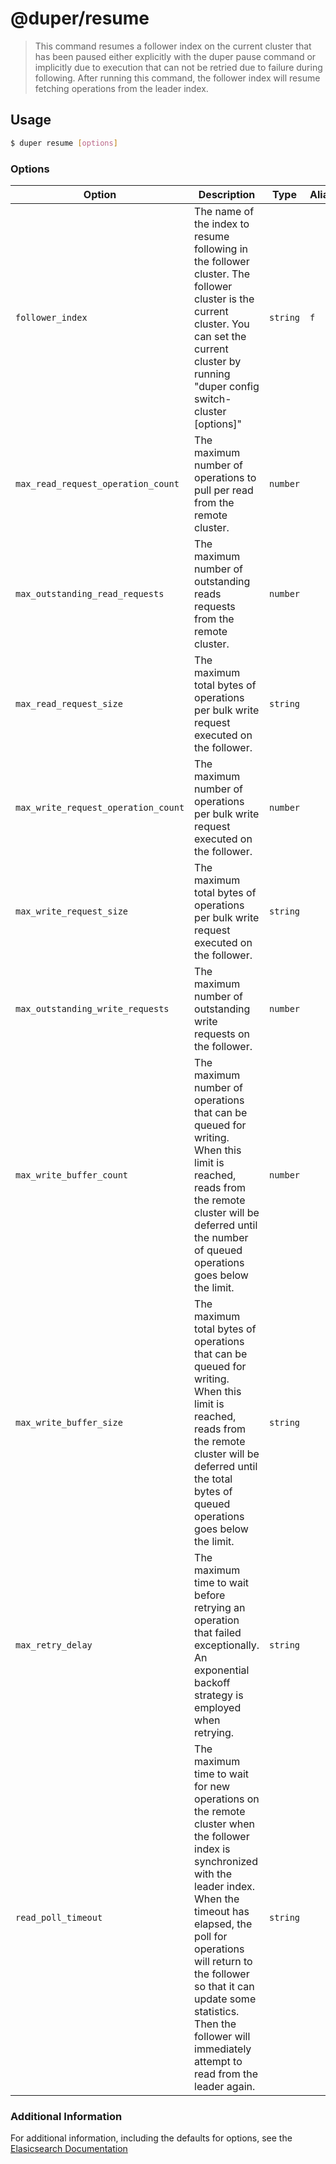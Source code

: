 # @duper/resume

> This command resumes a follower index on the current cluster that has been paused either explicitly with the duper pause command or implicitly due to execution that can not be retried due to failure during following. After running this command, the follower index will resume fetching operations from the leader index.

## Usage

```sh
$ duper resume [options]
```

### Options

| Option | Description | Type | Alias | Required |
| -------- | ----------- | ------- | -------- | -------- |
| `follower_index` | The name of the index to resume following in the follower cluster. The follower cluster is the current cluster. You can set the current cluster by running "duper config switch-cluster [options]" | `string` | `f` | **True** |
| `max_read_request_operation_count` | The maximum number of operations to pull per read from the remote cluster. | `number` | | False |
| `max_outstanding_read_requests` | The maximum number of outstanding reads requests from the remote cluster. | `number` | | False |
| `max_read_request_size` | The maximum total bytes of operations per bulk write request executed on the follower. | `string` | | False |
| `max_write_request_operation_count` | The maximum number of operations per bulk write request executed on the follower. | `number` | | False |
| `max_write_request_size` | The maximum total bytes of operations per bulk write request executed on the follower. | `string` | | False |
| `max_outstanding_write_requests` | The maximum number of outstanding write requests on the follower. | `number` | | False |
| `max_write_buffer_count` | The maximum number of operations that can be queued for writing. When this limit is reached, reads from the remote cluster will be deferred until the number of queued operations goes below the limit. | `number` | | False |
| `max_write_buffer_size` | The maximum total bytes of operations that can be queued for writing. When this limit is reached, reads from the remote cluster will be deferred until the total bytes of queued operations goes below the limit. | `string` | | False |
| `max_retry_delay` | The maximum time to wait before retrying an operation that failed exceptionally. An exponential backoff strategy is employed when retrying. | `string` | | False |
| `read_poll_timeout` | The maximum time to wait for new operations on the remote cluster when the follower index is synchronized with the leader index. When the timeout has elapsed, the poll for operations will return to the follower so that it can update some statistics. Then the follower will immediately attempt to read from the leader again. | `string` | | False |

### Additional Information

For additional information, including the defaults for options, see the [Elasicsearch Documentation](https://www.elastic.co/guide/en/elasticsearch/reference/current/ccr-post-resume-follow.html)
